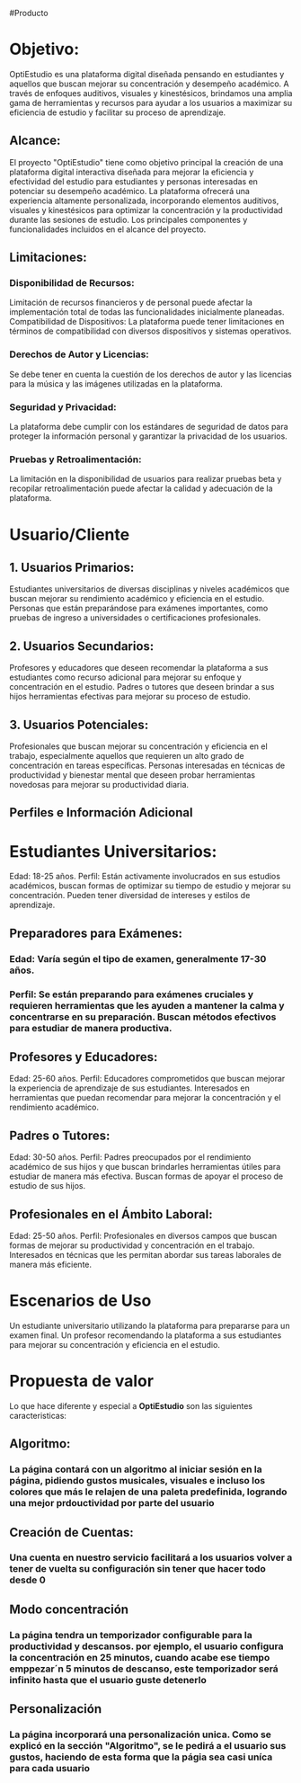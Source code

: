 #Producto


# Objetivo:

OptiEstudio es una plataforma digital diseñada pensando en estudiantes y aquellos que 
buscan mejorar su concentración y desempeño académico. A través de enfoques 
auditivos, visuales y kinestésicos, brindamos una amplia gama de herramientas y recursos 
para ayudar a los usuarios a maximizar su eficiencia de estudio y facilitar su proceso de 
aprendizaje.

## Alcance:
El proyecto "OptiEstudio" tiene como objetivo principal la creación de una plataforma 
digital interactiva diseñada para mejorar la eficiencia y efectividad del estudio para 
estudiantes y personas interesadas en potenciar su desempeño académico. La plataforma 
ofrecerá una experiencia altamente personalizada, incorporando elementos auditivos, 
visuales y kinestésicos para optimizar la concentración y la productividad durante las 
sesiones de estudio. Los principales componentes y funcionalidades incluidos en el alcance 
del proyecto.

## Limitaciones:
### Disponibilidad de Recursos:
Limitación de recursos financieros y de personal puede afectar la implementación total de 
todas las funcionalidades inicialmente planeadas. 
Compatibilidad de Dispositivos:
La plataforma puede tener limitaciones en términos de compatibilidad con diversos 
dispositivos y sistemas operativos.

### Derechos de Autor y Licencias:
Se debe tener en cuenta la cuestión de los derechos de autor y las licencias para la música 
y las imágenes utilizadas en la plataforma. 

### Seguridad y Privacidad:
La plataforma debe cumplir con los estándares de seguridad de datos para proteger la 
información personal y garantizar la privacidad de los usuarios.

### Pruebas y Retroalimentación:
La limitación en la disponibilidad de usuarios para realizar pruebas beta y recopilar 
retroalimentación puede afectar la calidad y adecuación de la plataforma.

# Usuario/Cliente
## 1. Usuarios Primarios:
Estudiantes universitarios de diversas disciplinas y niveles académicos que buscan mejorar 
su rendimiento académico y eficiencia en el estudio.
Personas que están preparándose para exámenes importantes, como pruebas de ingreso a 
universidades o certificaciones profesionales.


## 2. Usuarios Secundarios:
Profesores y educadores que deseen recomendar la plataforma a sus estudiantes como 
recurso adicional para mejorar su enfoque y concentración en el estudio.
Padres o tutores que deseen brindar a sus hijos herramientas efectivas para mejorar su 
proceso de estudio.


## 3. Usuarios Potenciales:
Profesionales que buscan mejorar su concentración y eficiencia en el trabajo, 
especialmente aquellos que requieren un alto grado de concentración en tareas 
específicas.
Personas interesadas en técnicas de productividad y bienestar mental que deseen probar 
herramientas novedosas para mejorar su productividad diaria.


## Perfiles e Información Adicional
# Estudiantes Universitarios:
Edad: 18-25 años.
 Perfil: Están activamente involucrados en sus estudios académicos, buscan formas de optimizar su tiempo de estudio y mejorar su concentración. Pueden tener diversidad de intereses y estilos de aprendizaje.

## Preparadores para Exámenes:
### Edad: Varía según el tipo de examen, generalmente 17-30 años.
### Perfil: Se están preparando para exámenes cruciales y requieren herramientas que les ayuden a mantener la calma y concentrarse en su preparación. Buscan métodos efectivos para estudiar de manera productiva.


## Profesores y Educadores:
Edad: 25-60 años.
Perfil: Educadores comprometidos que buscan mejorar la experiencia de aprendizaje de 
sus estudiantes. Interesados en herramientas que puedan recomendar para mejorar la 
concentración y el rendimiento académico.


## Padres o Tutores:
Edad: 30-50 años.
Perfil: Padres preocupados por el rendimiento académico de sus hijos y que buscan 
brindarles herramientas útiles para estudiar de manera más efectiva. Buscan formas de 
apoyar el proceso de estudio de sus hijos.


## Profesionales en el Ámbito Laboral:
Edad: 25-50 años.
Perfil: Profesionales en diversos campos que buscan formas de mejorar su productividad y 
concentración en el trabajo. Interesados en técnicas que les permitan abordar sus tareas 
laborales de manera más eficiente.


# Escenarios de Uso
Un estudiante universitario utilizando la plataforma para prepararse para un examen final.
Un profesor recomendando la plataforma a sus estudiantes para mejorar su concentración 
y eficiencia en el estudio.

# Propuesta de valor 
Lo que hace diferente y especial a **OptiEstudio** son las siguientes caracteristicas:

## Algoritmo:
### La página contará con un algoritmo al iniciar sesión en la página, pidiendo gustos musicales, visuales e incluso los colores que más le relajen de una paleta predefinida, logrando una mejor prdouctividad por parte del usuario

## Creación de Cuentas: 
### Una cuenta en nuestro servicio facilitará a los usuarios volver a tener de vuelta su configuración sin tener que hacer todo desde 0

## Modo concentración
### La página tendra un temporizador configurable para la productividad y descansos. por ejemplo, el usuario configura la concentración en 25 minutos, cuando acabe ese tiempo emppezar´n 5 minutos de descanso, este temporizador será infinito hasta que el usuario guste detenerlo

## Personalización
### La página incorporará una personalización unica. Como se explicó en la sección "Algoritmo", se le pedirá a el usuario sus gustos, haciendo de esta forma que la págia sea casi uníca para cada usuario

